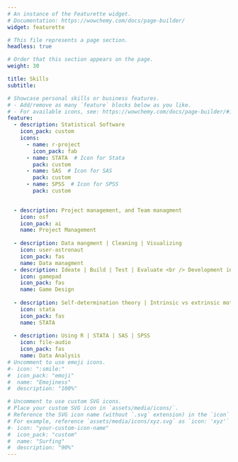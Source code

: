 ```yaml
---
# An instance of the Featurette widget.
# Documentation: https://wowchemy.com/docs/page-builder/
widget: featurette

# This file represents a page section.
headless: true

# Order that this section appears on the page.
weight: 30

title: Skills
subtitle:

# Showcase personal skills or business features.
# - Add/remove as many `feature` blocks below as you like.
# - For available icons, see: https://wowchemy.com/docs/page-builder/#icons
feature:
  - description: Statistical Software
    icon_pack: custom  
    icons:
      - name: r-project
        icon_pack: fab
      - name: STATA  # Icon for Stata
        pack: custom
      - name: SAS  # Icon for SAS
        pack: custom
      - name: SPSS  # Icon for SPSS
        pack: custom

  
  - description: Project management, and Team managment
    icon: osf
    icon_pack: ai
    name: Project Management
    
  - description: Data mangment | Cleaning | Visualizing
    icon: user-astronaut
    icon_pack: fas
    name: Data managment
  - description: Ideate | Build | Test | Evaluate <br /> Development in Unity (C#)
    icon: gamepad
    icon_pack: fas
    name: Game Design
    
  - description: Self-determination theory | Intrinsic vs extrinsic motivation
    icon: stata
    icon_pack: fas
    name: STATA
    
  - description: Using R | STATA | SAS | SPSS
    icon: file-audio
    icon_pack: fas
    name: Data Analysis
# Uncomment to use emoji icons.
#- icon: ":smile:"
#  icon_pack: "emoji"
#  name: "Emojiness"
#  description: "100%"

# Uncomment to use custom SVG icons.
# Place your custom SVG icon in `assets/media/icons/`.
# Reference the SVG icon name (without `.svg` extension) in the `icon` field.
# For example, reference `assets/media/icons/xyz.svg` as `icon: 'xyz'`
#- icon: "your-custom-icon-name"
#  icon_pack: "custom"
#  name: "Surfing"
#  description: "90%"
---
```

